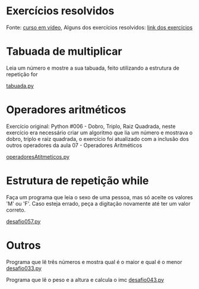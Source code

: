 # Exercícios resolvidos

Fonte: [curso em vídeo](https://www.youtube.com/user/cursosemvideo/),
Alguns dos exercícios resolvidos: [link dos exercícios](https://www.youtube.com/watch?v=nIHq1MtJaKs&list=PLHz_AreHm4dm6wYOIW20Nyg12TAjmMGT-)

# Tabuada de multiplicar

Leia um número e mostre a sua tabuada, feito utilizando a estrutura de repetição for

[tabuada.py](https://github.com/andreddias/pythonExercicios/blob/master/tabuada.py)

# Operadores aritméticos

Exercício original: Python #006 - Dobro, Triplo, Raiz Quadrada, neste exercício era necessário criar um algoritmo que lia um número e mostrava o dobro, triplo e raiz quadrada, o exercício foi atualizado com a inclusão dos outros operadores da aula 07 - Operadores Aritméticos

[operadoresAtitmeticos.py](https://github.com/andreddias/pythonExercicios/blob/master/operadoresAritmeticos.py)

# Estrutura de repetição while

Faça um programa que leia o sexo de uma pessoa, mas só aceite os valores 'M' ou 'F'. Caso esteja errado, peça a digitação novamente até ter um valor correto.

[desafio057.py](https://github.com/andreddias/pythonExercicios/blob/master/desafio057.py)

# Outros

Programa que lê três números e mostra qual é o maior e qual é o menor
[desafio033.py](https://github.com/andreddias/pythonExercicios/blob/master/desafio033.py)

Programa que lê o peso e a altura e calcula o imc
[desafio043.py](https://github.com/andreddias/pythonExercicios/blob/master/desafio043.py)



